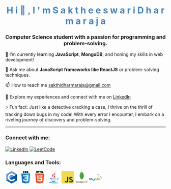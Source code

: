 <!-- Title -->
<h1 align="center">
  <span style="color: #4682B4;">H</span>
  <span style="color: #4682B4;">i</span>
  <span style="color: #4682B4;"> </span>
  <span style="color: #4682B4;">👋</span>
  <span style="color: #4682B4;">, </span>
  <span style="color: #4682B4;">I</span>
  <span style="color: #4682B4;">'</span>
  <span style="color: #4682B4;">m </span>
  <span style="color: #4682B4;">S</span>
  <span style="color: #4682B4;">a</span>
  <span style="color: #4682B4;">k</span>
  <span style="color: #4682B4;">t</span>
  <span style="color: #4682B4;">h</span>
  <span style="color: #4682B4;">e</span>
  <span style="color: #4682B4;">e</span>
  <span style="color: #4682B4;">s</span>
  <span style="color: #4682B4;">w</span>
  <span style="color: #4682B4;">a</span>
  <span style="color: #4682B4;">r</span>
  <span style="color: #4682B4;">i </span>
  <span style="color: #4682B4;">D</span>
  <span style="color: #4682B4;">h</span>
  <span style="color: #4682B4;">a</span>
  <span style="color: #4682B4;">r</span>
  <span style="color: #4682B4;">m</span>
  <span style="color: #4682B4;">a</span>
  <span style="color: #4682B4;">r</span>
  <span style="color: #4682B4;">a</span>
  <span style="color: #4682B4;">j</span>
  <span style="color: #4682B4;">a</span>
</h1>

<!-- Description -->
<h3 align="center">
  Computer Science student with a passion for programming and problem-solving.
</h3>

<!-- Skills and Learning -->
<p align="left">
  🌱 I’m currently learning <strong>JavaScript</strong>, <strong>MongoDB</strong>, and honing my skills in web development!
</p>

<!-- Contact Info -->
<p align="left">
  💬 Ask me about <strong>JavaScript frameworks like ReactJS</strong> or problem-solving techniques.
</p>
<p align="left">
  📫 How to reach me <a href="mailto:sakthidharmaraja@gmail.com">sakthidharmaraja@gmail.com</a>
</p>

<!-- LinkedIn and Fun Fact -->
<p align="left">
  📄 Explore my experiences and connect with me on <a href="https://www.linkedin.com/in/saktheeswaridharmaraja/">LinkedIn</a>
</p>
<p align="left">
  ⚡ Fun fact: Just like a detective cracking a case, I thrive on the thrill of tracking down bugs in my code! With every error I encounter, I embark on a riveting journey of discovery and problem-solving.
</p>

---

<!-- Connect with me -->
<h3 align="left">Connect with me:</h3>
<p align="left">
  <a href="https://linkedin.com/in/saktheeswaridharmaraja" target="blank">
    <img align="center" src="https://raw.githubusercontent.com/rahuldkjain/github-profile-readme-generator/master/src/images/icons/Social/linked-in-alt.svg" alt="LinkedIn" height="30" width="40" />
  </a>
  <a href="https://www.leetcode.com/sakthidharmaraja" target="blank">
    <img align="center" src="https://raw.githubusercontent.com/rahuldkjain/github-profile-readme-generator/master/src/images/icons/Social/leet-code.svg" alt="LeetCode" height="30" width="40" />
  </a>
</p>

<!-- Languages and Tools -->
<h3 align="left">Languages and Tools:</h3>
<p align="left">
  <img src="https://raw.githubusercontent.com/devicons/devicon/master/icons/c/c-original.svg" alt="C" height="40" width="40" />
  <img src="https://raw.githubusercontent.com/devicons/devicon/master/icons/css3/css3-original-wordmark.svg" alt="CSS" height="40" width="40" />
  <img src="https://raw.githubusercontent.com/devicons/devicon/master/icons/html5/html5-original-wordmark.svg" alt="HTML" height="40" width="40" />
  <img src="https://raw.githubusercontent.com/devicons/devicon/master/icons/java/java-original.svg" alt="Java" height="40" width="40" />
  <img src="https://raw.githubusercontent.com/devicons/devicon/master/icons/javascript/javascript-original.svg" alt="JavaScript" height="40" width="40" />
  <img src="https://raw.githubusercontent.com/devicons/devicon/master/icons/mongodb/mongodb-original-wordmark.svg" alt="MongoDB" height="40" width="40" />
  <img src="https://raw.githubusercontent.com/devicons/devicon/master/icons/mysql/mysql-original-wordmark.svg" alt="MySQL" height="40" width="40" />
</p>
